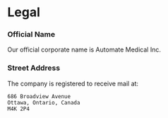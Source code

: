 # Legal

### Official Name

Our official corporate name is Automate Medical Inc.&#x20;

### Street Address

The company is registered to receive mail at:

```
686 Broadview Avenue
Ottawa, Ontario, Canada
M4K 2P4
```
